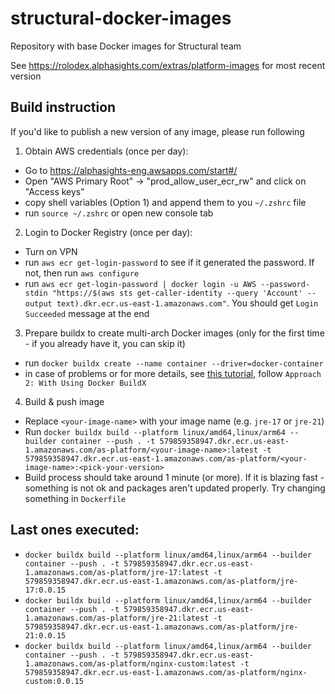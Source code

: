 # structural-docker-images
Repository with base Docker images for Structural team

See https://rolodex.alphasights.com/extras/platform-images for most recent version

## Build instruction

If you'd like to publish a new version of any image, please run following

1. Obtain AWS credentials (once per day):
  - Go to https://alphasights-eng.awsapps.com/start#/
  - Open "AWS Primary Root" -> "prod_allow_user_ecr_rw" and click on "Access keys"
  - copy shell variables (Option 1) and append them to you `~/.zshrc` file
  - run `source ~/.zshrc` or open new console tab
2. Login to Docker Registry (once per day):
  - Turn on VPN
  - run `aws ecr get-login-password` to see if it generated the password. If not, then run `aws configure`
  - run `aws ecr get-login-password | docker login -u AWS --password-stdin "https://$(aws sts get-caller-identity --query 'Account' --output text).dkr.ecr.us-east-1.amazonaws.com"`. You should get `Login Succeeded` message at the end
3. Prepare buildx to create multi-arch Docker images (only for the first time - if you already have it, you can skip it)
  - run `docker buildx create --name container --driver=docker-container`
  - in case of problems or for more details, see [this tutorial](https://medium.com/@life-is-short-so-enjoy-it/docker-how-to-build-and-push-multi-arch-docker-images-to-docker-hub-64dea4931df9), follow `Approach 2: With Using Docker BuildX`
4. Build & push image
  - Replace `<your-image-name>` with your image name (e.g. `jre-17` or `jre-21`)
  - Run `docker buildx build --platform linux/amd64,linux/arm64 --builder container --push . -t 579859358947.dkr.ecr.us-east-1.amazonaws.com/as-platform/<your-image-name>:latest -t 579859358947.dkr.ecr.us-east-1.amazonaws.com/as-platform/<your-image-name>:<pick-your-version>`
  - Build process should take around 1 minute (or more). If it is blazing fast - something is not ok and packages aren't updated properly. Try changing something in `Dockerfile`
## Last ones executed:

- `docker buildx build --platform linux/amd64,linux/arm64 --builder container --push . -t 579859358947.dkr.ecr.us-east-1.amazonaws.com/as-platform/jre-17:latest -t 579859358947.dkr.ecr.us-east-1.amazonaws.com/as-platform/jre-17:0.0.15`
- `docker buildx build --platform linux/amd64,linux/arm64 --builder container --push . -t 579859358947.dkr.ecr.us-east-1.amazonaws.com/as-platform/jre-21:latest -t 579859358947.dkr.ecr.us-east-1.amazonaws.com/as-platform/jre-21:0.0.15`
- `docker buildx build --platform linux/amd64,linux/arm64 --builder container --push . -t 579859358947.dkr.ecr.us-east-1.amazonaws.com/as-platform/nginx-custom:latest -t 579859358947.dkr.ecr.us-east-1.amazonaws.com/as-platform/nginx-custom:0.0.15`